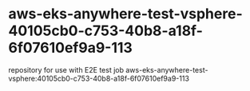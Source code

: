 # aws-eks-anywhere-test-vsphere-40105cb0-c753-40b8-a18f-6f07610ef9a9-113
repository for use with E2E test job aws-eks-anywhere-test-vsphere:40105cb0-c753-40b8-a18f-6f07610ef9a9-113
